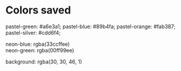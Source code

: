 # Colors saved
pastel-green: #a6e3a1;
pastel-blue: #89b4fa;
pastel-orange: #fab387;
pastel-silver: #cdd6f4;

neon-blue: rgba(33ccffee)	
neon-green: rgba(00ff99ee)

background: rgba(30, 30, 46, 1)
